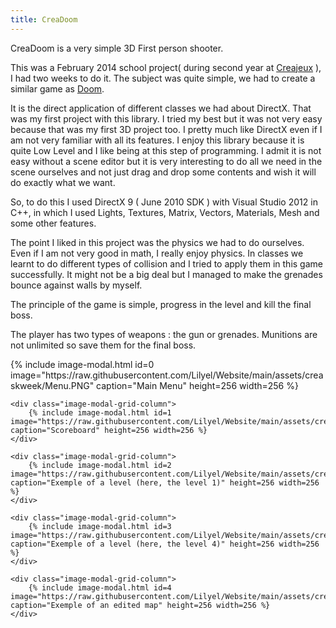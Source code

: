 ```yaml
---
title: CreaDoom
---
```


CreaDoom is a very simple 3D First person shooter.

This was a February 2014 school project( during second year at [Creajeux](https://www.creajeux.fr/) ), I had two weeks to do it. The subject was quite simple, we had to create a similar game as [Doom](https://en.wikipedia.org/wiki/Doom_(1993_video_game)).

It is the direct application of different classes we had about DirectX. That was my first project with this library. I tried my best but it was not very easy because that was my first 3D project too. I pretty much like DirectX even if I am not very familiar with all its features. I enjoy this library because it is quite Low Level and I like being at this step of programming. I admit it is not easy without a scene editor but it is very interesting to do all we need in the scene ourselves and not just drag and drop some contents and wish it will do exactly what we want.

So, to do this I used DirectX 9 ( June 2010 SDK ) with Visual Studio 2012 in C++, in which I used Lights, Textures, Matrix, Vectors, Materials, Mesh and some other features.

The point I liked in this project was the physics we had to do ourselves. Even if I am not very good in math, I really enjoy physics. In classes we learnt to do different types of collision and I tried to apply them in this game successfully. It might not be a big deal but I managed to make the grenades bounce against walls by myself.

The principle of the game is simple, progress in the level and kill the final boss.

The player has two types of weapons : the gun or grenades. Munitions are not unlimited so save them for the final boss.

<div class="image-modal-grid-row"> 
    <div class="image-modal-grid-column">
        {% include image-modal.html id=0 image="https://raw.githubusercontent.com/Lilyel/Website/main/assets/creaskweek/Menu.PNG" caption="Main Menu" height=256 width=256 %}
    </div>

    <div class="image-modal-grid-column">
        {% include image-modal.html id=1 image="https://raw.githubusercontent.com/Lilyel/Website/main/assets/creaskweek/Score.PNG" caption="Scoreboard" height=256 width=256 %}
    </div>

    <div class="image-modal-grid-column">
        {% include image-modal.html id=2 image="https://raw.githubusercontent.com/Lilyel/Website/main/assets/creaskweek/Level1.PNG" caption="Exemple of a level (here, the level 1)" height=256 width=256 %}
    </div>

    <div class="image-modal-grid-column">
        {% include image-modal.html id=3 image="https://raw.githubusercontent.com/Lilyel/Website/main/assets/creaskweek/Level4.PNG" caption="Exemple of a level (here, the level 4)" height=256 width=256 %}
    </div>

    <div class="image-modal-grid-column">
        {% include image-modal.html id=4 image="https://raw.githubusercontent.com/Lilyel/Website/main/assets/creaskweek/Editor.PNG" caption="Exemple of an edited map" height=256 width=256 %}
    </div>
</div>
